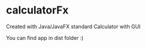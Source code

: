 # calculatorFx
Created with Java/JavaFX standard Calculator with GUI

You can find app in dist folder :)

